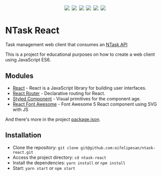 <h1 align="center">

![](.github/assets/login.png) ![](.github/assets/register.png) ![](.github/assets/list.png) ![](.github/assets/no-task.png) ![](.github/assets/add-task.png) ![](.github/assets/account.png)

</h1>

# NTask React

Task management web client that consumes an [NTask API](https://github.com/oifelipesan/ntask-api)

This is a project for educational purposes on how to create a web client using JavaScript ES6.

## Modules

- [React](https://github.com/facebook/react) - React is a JavaScript library for building user interfaces.
- [React Router](https://github.com/ReactTraining/react-router) - Declarative routing for React.
- [Styled Component](https://github.com/styled-components/styled-components) - Visual primitives for the component age.
- [React Font Awesome](https://github.com/FortAwesome/react-fontawesome) - Font Awesome 5 React component using SVG with JS

And there's more in the project [package.json](https://github.com/oifelipesan/ntask-web/blob/master/package.json).

## Installation

- Clone the repository: `git clone git@github.com:oifelipesan/ntask-react.git`
- Access the project directory: `cd ntask-react`
- Install the dependencies: `yarn install` or `npm install`
- Start: `yarn start` or `npm start`
